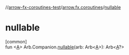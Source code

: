 //[arrow-fx-coroutines-test](../../index.md)/[arrow.fx.coroutines](index.md)/[nullable](nullable.md)

# nullable

[common]\
fun &lt;[A](nullable.md)&gt; Arb.Companion.[nullable](nullable.md)(arb: Arb&lt;[A](nullable.md)&gt;): Arb&lt;[A](nullable.md)?&gt;
